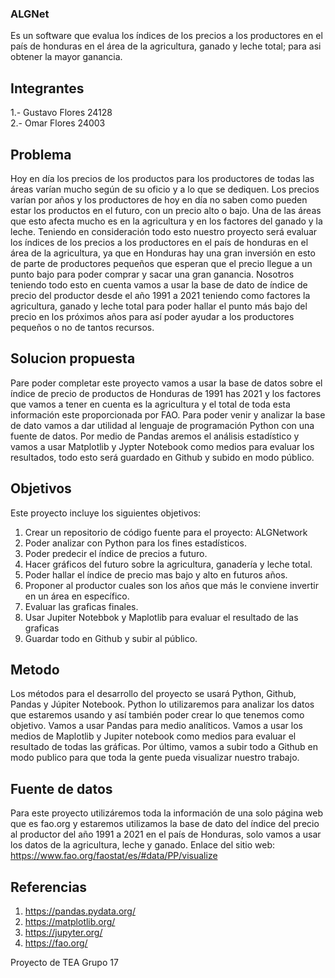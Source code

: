### ALGNet
Es un software que evalua los índices de los precios a los productores en el país de honduras en el área de la agricultura, ganado y leche total; para asi obtener la mayor ganancia.
## Integrantes
1.- Gustavo  Flores 24128  
2.- Omar Flores 24003  
## Problema
Hoy en día los precios de los productos para los productores de todas las áreas varían mucho según de su oficio y a lo que se dediquen. Los precios varían por años y los productores de hoy en día no saben como pueden estar los productos en el futuro, con un precio alto o bajo. Una de las áreas que esto afecta mucho es en la agricultura y en los factores del ganado y la leche. Teniendo en consideración todo esto nuestro proyecto será evaluar los índices de los precios a los productores en el país de honduras en el área de la agricultura, ya que en Honduras hay una gran inversión en esto de parte de productores pequeños que esperan que el precio llegue a un punto bajo para poder comprar y sacar una gran ganancia. Nosotros teniendo todo esto en cuenta vamos a usar la base de dato de índice de precio del productor desde el año 1991 a 2021 teniendo como factores la agricultura, ganado y leche total para poder hallar el punto más bajo del precio en los próximos años para así poder ayudar a los productores pequeños o no de tantos recursos.    
## Solucion propuesta
Pare poder completar este proyecto vamos a usar la base de datos sobre el índice de precio de productos de Honduras de 1991 has 2021 y los factores que vamos a tener en cuenta es la agricultura y el total de toda esta información este proporcionada por FAO. Para poder venir y analizar la base de dato vamos a dar utilidad al lenguaje de programación Python con una fuente de datos. Por medio de Pandas aremos el análisis estadístico y vamos a usar Matplotlib y Jypter Notebook como medios para evaluar los resultados, todo esto será guardado en Github y subido en modo público.
## Objetivos
Este proyecto incluye los siguientes objetivos:  
1.	Crear un repositorio de código fuente para el proyecto: ALGNetwork   
2.	Poder analizar con Python para los fines estadísticos.   
3.	Poder predecir el índice de precios a futuro.   
4.	Hacer gráficos del futuro sobre la agricultura, ganadería y leche total.   
5.	Poder hallar el índice de precio mas bajo y alto en futuros años.  
6.	Proponer al productor cuales son los años que más le conviene invertir en un área en específico.   
7.	Evaluar las graficas finales.  
8.	Usar Jupiter Notebbok y Maplotlib para evaluar el resultado de las graficas  
9.	Guardar todo en Github y subir al público.
## Metodo
Los métodos para el desarrollo del proyecto se usará Python, Github, Pandas y Júpiter Notebook. Python lo utilizaremos para analizar los datos que estaremos usando y así también poder crear lo que tenemos como objetivo. Vamos a usar Pandas para medio analíticos. Vamos a usar los medios de Maplotlib y Jupiter notebook como medios para evaluar el resultado de todas las gráficas. Por último, vamos a subir todo a Github en modo publico para que toda la gente pueda visualizar nuestro trabajo.
## Fuente de datos
Para este proyecto utilizáremos toda la información de una solo página web que es fao.org y estaremos utilizamos la base de dato del índice del precio al productor del año 1991 a 2021 en el país de Honduras, solo vamos a usar los datos de la agricultura, leche y ganado.
Enlace del sitio web:  https://www.fao.org/faostat/es/#data/PP/visualize
## Referencias
1.	https://pandas.pydata.org/  
2.	https://matplotlib.org/  
3.	https://jupyter.org/  
4. https://fao.org/


Proyecto de TEA Grupo 17
